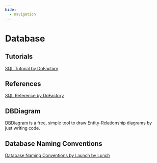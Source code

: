 ```yaml
---
hide:
  - navigation
---
```

# Database
## Tutorials
[SQL Tutorial by DoFactory](https://dofactory.com/sql)

## References
[SQL Reference by DoFactory](https://dofactory.com/sql/reference)

## DBDiagram
[DBDiagram](https://dbdiagram.io/home) is a free, simple tool to draw Entity-Relationship diagrams by just writing code. 

## Database Naming Conventions
[Database Naming Conventions by Launch by Lunch](https://launchbylunch.com/posts/2014/Feb/16/sql-naming-conventions/)

